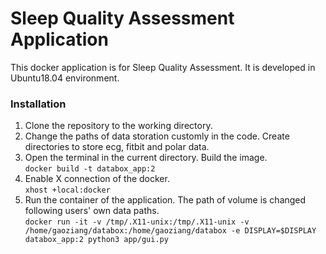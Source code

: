 
# Sleep Quality Assessment Application

This docker application is for Sleep Quality Assessment. It is developed in Ubuntu18.04 environment.

### Installation

1. Clone the repository to the working directory.
2. Change the paths of data storation customly in the code. Create directories to store ecg, fitbit and polar data.  
3. Open the terminal in the current directory. Build the image.  
    `docker build -t databox_app:2`
4. Enable X connection of the docker.  
    `xhost +local:docker`
5. Run the container of the application. The path of volume is changed following users' own data paths.  
    `docker run -it -v /tmp/.X11-unix:/tmp/.X11-unix -v /home/gaoziang/databox:/home/gaoziang/databox -e DISPLAY=$DISPLAY databox_app:2 python3 app/gui.py`  
